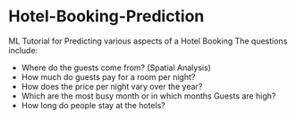 # Hotel-Booking-Prediction
ML Tutorial for Predicting various aspects of a Hotel Booking
The questions include:
- Where do the guests come from? (Spatial Analysis)
- How much do guests pay for a room per night?
- How does the price per night vary over the year?
- Which are the most busy month or in which months Guests are high?
- How long do people stay at the hotels?
